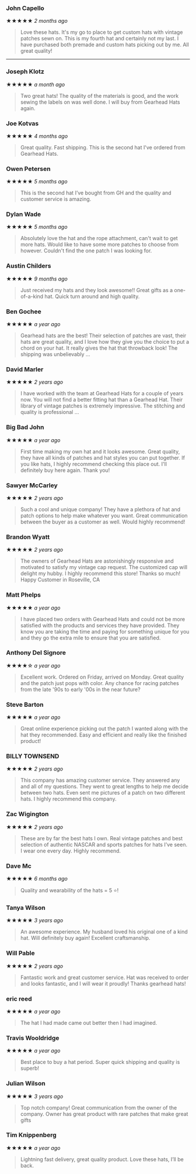 ### John Capello
★★★★★
*2 months ago*

> Love these hats. It's my go to place to get custom hats with vintage patches sewn on. This is my fourth hat and certainly not my last. I have purchased both premade and custom hats picking out by me. All great quality!

---

### Joseph Klotz
★★★★★
*a month ago*

> Two great hats! The quality of the materials is good, and the work sewing the labels on was well done. I will buy from Gearhead Hats again.

### Joe Kotvas
★★★★★
*4 months ago*

> Great quality. Fast shipping. This is the second hat I've ordered from Gearhead Hats.

### Owen Petersen
★★★★★
*5 months ago*

> This is the second hat I’ve bought from GH and the quality and customer service is amazing.

### Dylan Wade
★★★★★
*5 months ago*

> Absolutely love the hat and the rope attachment, can't wait to get more hats. Would like to have some more patches to choose from however. Couldn't find the one patch I was looking for.

### Austin Childers
★★★★★
*9 months ago*

> Just received my hats and they look awesome!! Great gifts as a one-of-a-kind hat. Quick turn around and high quality.

### Ben Gochee
★★★★★
*a year ago*

> Gearhead hats are the best! Their selection of patches are vast, their hats are great quality, and I love how they give you the choice to put a chord on your hat. It really gives the hat that throwback look! The shipping was unbelievably ...

### David Marler
★★★★★
*2 years ago*

> I have worked with the team at Gearhead Hats for a couple of years now. You will not find a better fitting hat than a Gearhead Hat. Their library of vintage patches is extremely impressive. The stitching and quality is professional ...

### Big Bad John
★★★★★
*a year ago*

> First time making my own hat and it looks awesome. Great quality, they have all kinds of patches and hat styles you can put together. If you like hats, I highly recommend checking this place out. I'll definitely buy here again. Thank you!

### Sawyer McCarley
★★★★★
*2 years ago*

> Such a cool and unique company! They have a plethora of hat and patch options to help make whatever you want. Great communication between the buyer as a customer as well. Would highly recommend!

### Brandon Wyatt
★★★★★
*2 years ago*

> The owners of Gearhead Hats are astonishingly responsive and motivated to satisfy my vintage cap request. The customized cap will delight my hubby. I highly recommend this store! Thanks so much! Happy Customer in Roseville, CA

### Matt Phelps
★★★★★
*a year ago*

> I have placed two orders with Gearhead Hats and could not be more satisfied with the products and services they have provided. They know you are taking the time and paying for something unique for you and they go the extra mile to ensure that you are satisfied.

### Anthony Del Signore
★★★★☆
*a year ago*

> Excellent work. Ordered on Friday, arrived on Monday. Great quality and the patch just pops with color. Any chance for racing patches from the late '90s to early '00s in the near future?

### Steve Barton
★★★★★
*a year ago*

> Great online experience picking out the patch I wanted along with the hat they recommended. Easy and efficient and really like the finished product!

### BILLY TOWNSEND
★★★★★
*2 years ago*

> This company has amazing customer service. They answered any and all of my questions. They went to great lengths to help me decide between two hats. Even sent me pictures of a patch on two different hats. I highly recommend this company.

### Zac Wigington
★★★★★
*2 years ago*

> These are by far the best hats I own. Real vintage patches and best selection of authentic NASCAR and sports patches for hats I’ve seen. I wear one every day. Highly recommend.

### Dave Mc
★★★★★
*6 months ago*

> Quality and wearability of the hats = 5 ⭐️!

### Tanya Wilson
★★★★★
*3 years ago*

> An awesome experience. My husband loved his original one of a kind hat. Will definitely buy again! Excellent craftsmanship.

### Will Pable
★★★★★
*2 years ago*

> Fantastic work and great customer service. Hat was received to order and looks fantastic, and I will wear it proudly! Thanks gearhead hats!

### eric reed
★★★★★
*a year ago*

> The hat I had made came out better then I had imagined.

### Travis Wooldridge
★★★★★
*a year ago*

> Best place to buy a hat period. Super quick shipping and quality is superb!

### Julian Wilson
★★★★★
*3 years ago*

> Top notch company! Great communication from the owner of the company. Owner has great product with rare patches that make great gifts

### Tim Knippenberg
★★★★★
*a year ago*

> Lightning fast delivery, great quality product. Love these hats, I’ll be back.